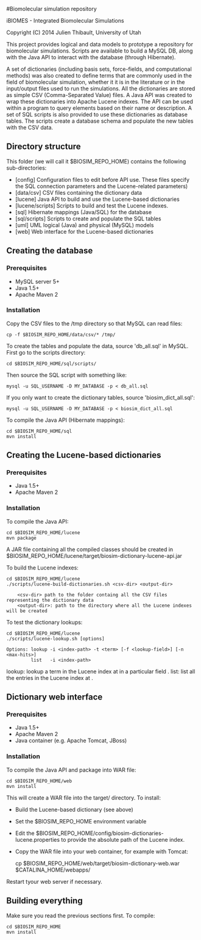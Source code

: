 <!--
 iBIOMES - Integrated Biomolecular Simulations
 Copyright (C) 2013  Julien Thibault, University of Utah
 
 This program is free software: you can redistribute it and/or modify
 it under the terms of the GNU General Public License as published by
 the Free Software Foundation, either version 3 of the License, or
 (at your option) any later version.
 
 This program is distributed in the hope that it will be useful,
 but WITHOUT ANY WARRANTY; without even the implied warranty of
 MERCHANTABILITY or FITNESS FOR A PARTICULAR PURPOSE.  See the
 GNU General Public License for more details.
 
 You should have received a copy of the GNU General Public License
 along with this program.  If not, see <http://www.gnu.org/licenses/>.
-->

#Biomolecular simulation repository

iBIOMES - Integrated Biomolecular Simulations

Copyright (C) 2014  Julien Thibault, University of Utah

This project provides logical and data models to prototype a repository for 
biomolecular simulations. Scripts are available to build a MySQL DB, along with
the Java API to interact with the database (through Hibernate).

A set of dictionaries (including basis sets, force-fields, and computational 
methods) was also created to define terms that are commonly used in the field of 
biomolecular simulation, whether it it is in the literature or in the input/output
 files used to run the simulations.
All the dictionaries are stored as simple CSV (Comma-Separated Value) files. 
A Java API was created to wrap these dictionaries into Apache Lucene indexes. 
The API can be used within a program to query elements based on their name or 
description. A set of SQL scripts is also provided to use these dictionaries 
as database tables. The scripts create a database schema and populate the new 
tables with the CSV data.

## Directory structure 
This folder (we will call it $BIOSIM_REPO_HOME) contains the following sub-directories:
 - [config] Configuration files to edit before API use. These files specify the SQL connection parameters and the Lucene-related parameters) 
 - [data/csv] CSV files containing the dictionary data
 - [lucene] Java API to build and use the Lucene-based dictionaries
 - [lucene/scripts] Scripts to build and test the Lucene indexes.
 - [sql] Hibernate mappings (Java/SQL) for the database
 - [sql/scripts] Scripts to create and populate the SQL tables
 - [uml] UML logical (Java) and physical (MySQL) models
 - [web] Web interface for the Lucene-based dictionaries

## Creating the database
### Prerequisites
 - MySQL server 5+
 - Java 1.5+
 - Apache Maven 2

### Installation
Copy the CSV files to the /tmp directory so that MySQL can read files:

	cp -f $BIOSIM_REPO_HOME/data/csv/* /tmp/

 
To create the tables and populate the data, source 'db_all.sql' in MySQL. First go
to the scripts directory:

	cd $BIOSIM_REPO_HOME/sql/scripts/

Then source the SQL script with something like:

	mysql -u SQL_USERNAME -D MY_DATABASE -p < db_all.sql

If you only want to create the dictionary tables, source 'biosim_dict_all.sql':

	mysql -u SQL_USERNAME -D MY_DATABASE -p < biosim_dict_all.sql

To compile the Java API (Hibernate mappings):

	cd $BIOSIM_REPO_HOME/sql
	mvn install

## Creating the Lucene-based dictionaries
### Prerequisites
 - Java 1.5+
 - Apache Maven 2

### Installation
To compile the Java API:

	cd $BIOSIM_REPO_HOME/lucene
	mvn package

A JAR file containing all the compiled classes should be created in $BIOSIM_REPO_HOME/lucene/target/biosim-dictionary-lucene-api.jar
 
To build the Lucene indexes:

	cd $BIOSIM_REPO_HOME/lucene
	./scripts/lucene-build-dictionaries.sh <csv-dir> <output-dir>

		<csv-dir> path to the folder containg all the CSV files representing the dictionary data
		<output-dir>: path to the directory where all the Lucene indexes will be created

To test the dictionary lookups:

	cd $BIOSIM_REPO_HOME/lucene
	./scripts/lucene-lookup.sh [options]

	Options: lookup -i <index-path> -t <term> [-f <lookup-field>] [-n <max-hits>]
	         list   -i <index-path>
 
 lookup: lookup a term <term> in the Lucene index at <index-path> in a particular field <lookup-field>.
 list:   list all the entries in the Lucene index at <index-path>.

## Dictionary web interface
### Prerequisites
 - Java 1.5+
 - Apache Maven 2
 - Java container (e.g. Apache Tomcat, JBoss)

### Installation
To compile the Java API and package into WAR file:

	cd $BIOSIM_REPO_HOME/web
	mvn install

This will create a WAR file into the target/ directory. 
To install:
 - Build the Lucene-based dictionary (see above)
 - Set the $BIOSIM_REPO_HOME environment variable
 - Edit the $BIOSIM_REPO_HOME/config/biosim-dictionaries-lucene.properties to provide the absolute path of the Lucene index.
 - Copy the WAR file into your web container, for example with Tomcat:

	cp $BIOSIM_REPO_HOME/web/target/biosim-dictionary-web.war $CATALINA_HOME/webapps/

Restart tyour web server if necessary.

## Building everything
Make sure you read the previous sections first.
To compile: 

	cd $BIOSIM_REPO_HOME
	mvn install 



